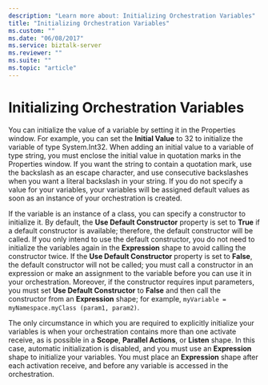 ```yaml
---
description: "Learn more about: Initializing Orchestration Variables"
title: "Initializing Orchestration Variables"
ms.custom: ""
ms.date: "06/08/2017"
ms.service: biztalk-server
ms.reviewer: ""
ms.suite: ""
ms.topic: "article"
---
```

# Initializing Orchestration Variables
You can initialize the value of a variable by setting it in the Properties window. For example, you can set the **Initial Value** to 32 to initialize the variable of type System.Int32. When adding an initial value to a variable of type string, you must enclose the initial value in quotation marks in the Properties window. If you want the string to contain a quotation mark, use the backslash as an escape character, and use consecutive backslashes when you want a literal backslash in your string. If you do not specify a value for your variables, your variables will be assigned default values as soon as an instance of your orchestration is created.  
  
 If the variable is an instance of a class, you can specify a constructor to initialize it. By default, the **Use Default Constructor** property is set to **True** if a default constructor is available; therefore, the default constructor will be called. If you only intend to use the default constructor, you do not need to initialize the variables again in the **Expression** shape to avoid calling the constructor twice. If the **Use Default Constructor** property is set to **False**, the default constructor will not be called; you must call a constructor in an expression or make an assignment to the variable before you can use it in your orchestration. Moreover, if the constructor requires input parameters, you must set **Use Default Constructor** to **False** and then call the constructor from an **Expression** shape; for example, `myVariable = myNamespace.myClass (param1, param2)`.  
  
 The only circumstance in which you are required to explicitly initialize your variables is when your orchestration contains more than one activate receive, as is possible in a **Scope**, **Parallel Actions**, or **Listen** shape. In this case, automatic initialization is disabled, and you must use an **Expression** shape to initialize your variables. You must place an **Expression** shape after each activation receive, and before any variable is accessed in the orchestration.

